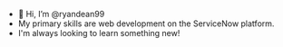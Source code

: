 - 👋 Hi, I’m @ryandean99
- My primary skills are web development on the ServiceNow platform.
- I'm always looking to learn something new!

<!---
ryandean99/ryandean99 is a ✨ special ✨ repository because its `README.md` (this file) appears on your GitHub profile.
You can click the Preview link to take a look at your changes.
--->
